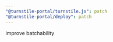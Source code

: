 ```yaml
---
"@turnstile-portal/turnstile.js": patch
"@turnstile-portal/deploy": patch
---
```


improve batchability
